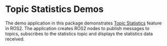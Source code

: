 # Topic Statistics Demos

The demo application in this package demonstrates [Topic Statistics](https://index.ros.org/doc/ros2/Concepts/About-Topic-Statistics/) feature in ROS2.
The application creates ROS2 nodes to publish messages to topics, subscribes to the statistics topic and displays the statistics data received.

